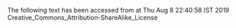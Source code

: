 The following text has been accessed from at Thu Aug 8 22:40:58 IST 2019
Creative_Commons_Attribution-ShareAlike_License
